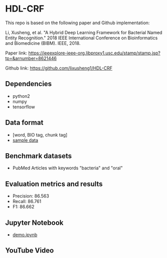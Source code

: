 # HDL-CRF
This repo is based on the following paper and Github implementation:

Li, Xusheng, et al. "A Hybrid Deep Learning Framework for Bacterial Named Entity Recognition." 2018 IEEE International Conference on Bioinformatics and Biomedicine (BIBM). IEEE, 2018. 

Paper link:
https://ieeexplore-ieee-org.libproxy1.usc.edu/stamp/stamp.jsp?tp=&arnumber=8621446

Github link:
https://github.com/lixusheng1/HDL-CRF 

## Dependencies
* python2
* numpy
* tensorflow

## Data format
* [word, BIO tag, chunk tag]
* [sample data](./data/test_set.iob)

## Benchmark datasets
* PubMed Articles with keywords "bacteria" and "oral"

## Evaluation metrics and results
* Precision: 86.563
* Recall: 86.761
* F1: 86.662

## Jupyter Notebook
* [demo.ipynb](./demo.ipynb)

## YouTube Video